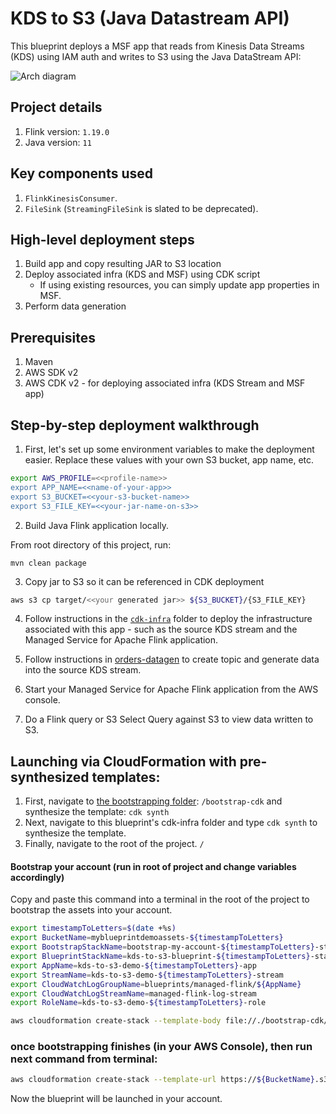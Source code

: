 # KDS to S3 (Java Datastream API)

This blueprint deploys a MSF app that reads from Kinesis Data Streams (KDS) using IAM auth and writes to S3 using the Java DataStream API:

![Arch diagram](img/kds-kda-s3.png)

## Project details

1. Flink version: `1.19.0`
2. Java version: `11`

## Key components used

1. `FlinkKinesisConsumer`.
2. `FileSink` (`StreamingFileSink` is slated to be deprecated).

## High-level deployment steps

1. Build app and copy resulting JAR to S3 location
2. Deploy associated infra (KDS and MSF) using CDK script
    - If using existing resources, you can simply update app properties in MSF.
3. Perform data generation

## Prerequisites

1. Maven
2. AWS SDK v2
2. AWS CDK v2 - for deploying associated infra (KDS Stream and MSF app)

## Step-by-step deployment walkthrough

1. First, let's set up some environment variables to make the deployment easier. Replace these values with your own S3 bucket, app name, etc.

```bash
export AWS_PROFILE=<<profile-name>>
export APP_NAME=<<name-of-your-app>>
export S3_BUCKET=<<your-s3-bucket-name>>
export S3_FILE_KEY=<<your-jar-name-on-s3>>
```

2. Build Java Flink application locally.

From root directory of this project, run:

```
mvn clean package
```

3. Copy jar to S3 so it can be referenced in CDK deployment

```bash
aws s3 cp target/<<your generated jar>> ${S3_BUCKET}/{S3_FILE_KEY}
```

4. Follow instructions in the [`cdk-infra`](cdk-infra/README.md) folder to deploy the infrastructure associated with this app - such as the source KDS stream and the Managed Service for Apache Flink application.

5. Follow instructions in [orders-datagen](../../../datagen/orders-datagen/README.md) to create topic and generate data into the source KDS stream.

6. Start your Managed Service for Apache Flink application from the AWS console.

7. Do a Flink query or S3 Select Query against S3 to view data written to S3.



## Launching via CloudFormation with pre-synthesized templates:

1. First, navigate to [the bootstrapping folder](/bootstrap-cdk/): `/bootstrap-cdk` and synthesize the template: `cdk synth`
2. Next, navigate to this blueprint's cdk-infra folder and type `cdk synth` to synthesize the template.
3. Finally, navigate to the root of the project. `/`

#### Bootstrap your account (run in root of project and change variables accordingly)

Copy and paste this command into a terminal in the root of the project to bootstrap the assets into your account.

```bash
export timestampToLetters=$(date +%s)
export BucketName=myblueprintdemoassets-${timestampToLetters}
export BootstrapStackName=bootstrap-my-account-${timestampToLetters}-stack
export BlueprintStackName=kds-to-s3-blueprint-${timestampToLetters}-stack
export AppName=kds-to-s3-demo-${timestampToLetters}-app
export StreamName=kds-to-s3-demo-${timestampToLetters}-stream
export CloudWatchLogGroupName=blueprints/managed-flink/${AppName}
export CloudWatchLogStreamName=managed-flink-log-stream
export RoleName=kds-to-s3-demo-${timestampToLetters}-role

aws cloudformation create-stack --template-body file://./bootstrap-cdk/cdk.out/BootstrapCdkStack.template.json --stack-name ${BootstrapStackName} --parameters ParameterKey=AssetBucket,ParameterValue=$BucketName ParameterKey=AssetList,ParameterValue="https://data-streaming-labs.s3.amazonaws.com/blueprint-test/kds-to-s3-datastream-java-1.0.1.jar\,https://data-streaming-labs.s3.amazonaws.com/blueprint-test/kds-to-s3-datastream-java.json" --capabilities CAPABILITY_IAM
```

### once bootstrapping finishes (in your AWS Console), then run next command from terminal: 

```bash
aws cloudformation create-stack --template-url https://${BucketName}.s3.amazonaws.com/kds-to-s3-datastream-java.json --stack-name $BlueprintStackName --parameters ParameterKey=AppName,ParameterValue=$AppName ParameterKey=CloudWatchLogGroupName,ParameterValue=$CloudWatchLogGroupName ParameterKey=CloudWatchLogStreamName,ParameterValue=$CloudWatchLogStreamName ParameterKey=StreamName,ParameterValue=$StreamName ParameterKey=BucketName,ParameterValue=$BucketName ParameterKey=BootstrapStackName,ParameterValue=$BootstrapStackName ParameterKey=RoleName,ParameterValue=$RoleName --capabilities CAPABILITY_NAMED_IAM
```

Now the blueprint will be launched in your account.